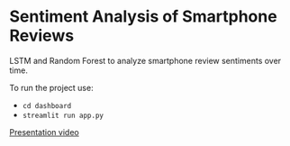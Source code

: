 # Sentiment Analysis of Smartphone Reviews

 LSTM and Random Forest to analyze smartphone review sentiments over time.
 
 To run the project use:
 
 - ``cd dashboard``
 - ``streamlit run app.py``

[Presentation video](https://drive.google.com/drive/folders/1EL7xYm3xPJYUY8oK_wD90jtkSxFVpZg7)
